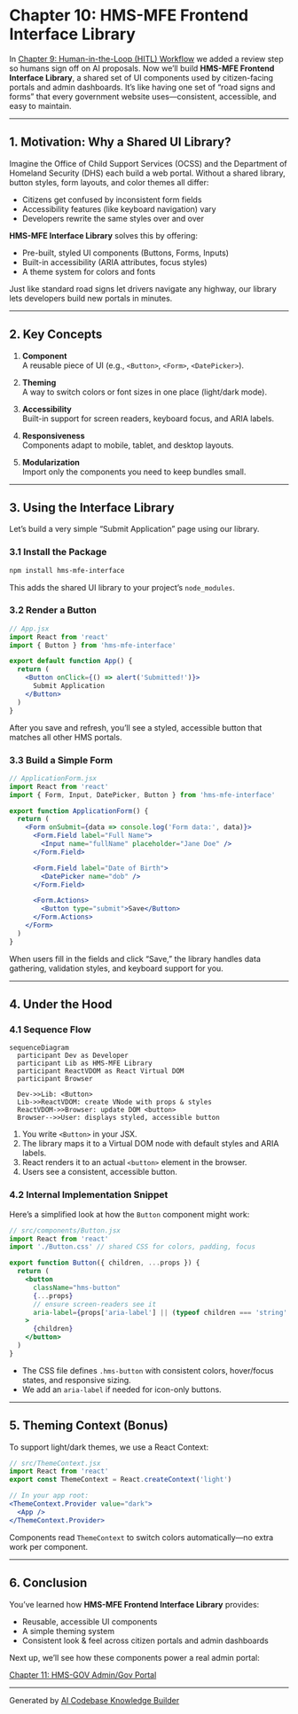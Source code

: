 # Chapter 10: HMS-MFE Frontend Interface Library

In [Chapter 9: Human-in-the-Loop (HITL) Workflow](09_human_in_the_loop__hitl__workflow_.md) we added a review step so humans sign off on AI proposals. Now we’ll build **HMS-MFE Frontend Interface Library**, a shared set of UI components used by citizen-facing portals and admin dashboards. It’s like having one set of “road signs and forms” that every government website uses—consistent, accessible, and easy to maintain.

---

## 1. Motivation: Why a Shared UI Library?

Imagine the Office of Child Support Services (OCSS) and the Department of Homeland Security (DHS) each build a web portal. Without a shared library, button styles, form layouts, and color themes all differ:

- Citizens get confused by inconsistent form fields  
- Accessibility features (like keyboard navigation) vary  
- Developers rewrite the same styles over and over  

**HMS-MFE Interface Library** solves this by offering:

- Pre-built, styled UI components (Buttons, Forms, Inputs)  
- Built-in accessibility (ARIA attributes, focus styles)  
- A theme system for colors and fonts  

Just like standard road signs let drivers navigate any highway, our library lets developers build new portals in minutes.

---

## 2. Key Concepts

1. **Component**  
   A reusable piece of UI (e.g., `<Button>`, `<Form>`, `<DatePicker>`).

2. **Theming**  
   A way to switch colors or font sizes in one place (light/dark mode).

3. **Accessibility**  
   Built-in support for screen readers, keyboard focus, and ARIA labels.

4. **Responsiveness**  
   Components adapt to mobile, tablet, and desktop layouts.

5. **Modularization**  
   Import only the components you need to keep bundles small.

---

## 3. Using the Interface Library

Let’s build a very simple “Submit Application” page using our library.

### 3.1 Install the Package

```bash
npm install hms-mfe-interface
```

This adds the shared UI library to your project’s `node_modules`.

### 3.2 Render a Button

```jsx
// App.jsx
import React from 'react'
import { Button } from 'hms-mfe-interface'

export default function App() {
  return (
    <Button onClick={() => alert('Submitted!')}>
      Submit Application
    </Button>
  )
}
```

After you save and refresh, you’ll see a styled, accessible button that matches all other HMS portals.

### 3.3 Build a Simple Form

```jsx
// ApplicationForm.jsx
import React from 'react'
import { Form, Input, DatePicker, Button } from 'hms-mfe-interface'

export function ApplicationForm() {
  return (
    <Form onSubmit={data => console.log('Form data:', data)}>
      <Form.Field label="Full Name">
        <Input name="fullName" placeholder="Jane Doe" />
      </Form.Field>

      <Form.Field label="Date of Birth">
        <DatePicker name="dob" />
      </Form.Field>

      <Form.Actions>
        <Button type="submit">Save</Button>
      </Form.Actions>
    </Form>
  )
}
```

When users fill in the fields and click “Save,” the library handles data gathering, validation styles, and keyboard support for you.

---

## 4. Under the Hood

### 4.1 Sequence Flow

```mermaid
sequenceDiagram
  participant Dev as Developer
  participant Lib as HMS-MFE Library
  participant ReactVDOM as React Virtual DOM
  participant Browser

  Dev->>Lib: <Button>
  Lib->>ReactVDOM: create VNode with props & styles
  ReactVDOM->>Browser: update DOM <button>
  Browser-->>User: displays styled, accessible button
```

1. You write `<Button>` in your JSX.  
2. The library maps it to a Virtual DOM node with default styles and ARIA labels.  
3. React renders it to an actual `<button>` element in the browser.  
4. Users see a consistent, accessible button.

### 4.2 Internal Implementation Snippet

Here’s a simplified look at how the `Button` component might work:

```jsx
// src/components/Button.jsx
import React from 'react'
import './Button.css' // shared CSS for colors, padding, focus

export function Button({ children, ...props }) {
  return (
    <button
      className="hms-button"
      {...props}
      // ensure screen-readers see it
      aria-label={props['aria-label'] || (typeof children === 'string' ? children : '')}
    >
      {children}
    </button>
  )
}
```

- The CSS file defines `.hms-button` with consistent colors, hover/focus states, and responsive sizing.  
- We add an `aria-label` if needed for icon-only buttons.

---

## 5. Theming Context (Bonus)

To support light/dark themes, we use a React Context:

```jsx
// src/ThemeContext.jsx
import React from 'react'
export const ThemeContext = React.createContext('light')

// In your app root:
<ThemeContext.Provider value="dark">
  <App />
</ThemeContext.Provider>
```

Components read `ThemeContext` to switch colors automatically—no extra work per component.

---

## 6. Conclusion

You’ve learned how **HMS-MFE Frontend Interface Library** provides:

- Reusable, accessible UI components  
- A simple theming system  
- Consistent look & feel across citizen portals and admin dashboards  

Next up, we’ll see how these components power a real admin portal:

[Chapter 11: HMS-GOV Admin/Gov Portal](11_hms_gov_admin_gov_portal_.md)

---

Generated by [AI Codebase Knowledge Builder](https://github.com/The-Pocket/Tutorial-Codebase-Knowledge)